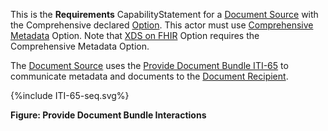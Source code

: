 This is the **Requirements** CapabilityStatement for a [Document Source](1331_actors_and_transactions.html#133111-document-source) with the Comprehensive declared [Option](1332_actor_options.html). 
This actor must use [Comprehensive Metadata](1332_actor_options.html#13321-comprehensive-metadata-option) Option.
Note that [XDS on FHIR](1332_actor_options.html#13322-xds-on-fhir-option) Option requires the Comprehensive Metadata Option.

The [Document Source](1331_actors_and_transactions.html#133111-document-source) uses the [Provide Document Bundle ITI-65](ITI-65.html) to communicate metadata and documents to the [Document Recipient](1331_actors_and_transactions.html#133113-document-recipient).

<div>
{%include ITI-65-seq.svg%}
</div>

<div style="clear: left"/>

**Figure: Provide Document Bundle Interactions**



